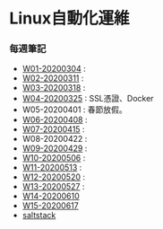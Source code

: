 # Linux自動化運維
### 每週筆記
* [W01-20200304](https://github.com/linjiachi/Linux_note/blob/109-2/Weekly_Note/W01-20200304.md) : 
* [W02-20200311](https://github.com/linjiachi/Linux_note/blob/109-2/Weekly_Note/W02-20200311.md) : 
* [W03-20200318](https://github.com/linjiachi/Linux_note/blob/109-2/Weekly_Note/W03-20200318.md) : 
* [W04-20200325](https://github.com/linjiachi/Linux_note/blob/109-2/Weekly_Note/W04-20200325.md) : SSL憑證、Docker
* W05-20200401 : 春節放假。
* [W06-20200408](https://github.com/linjiachi/Linux_note/blob/109-2/Weekly_Note/W06-20200408.md) : 
* [W07-20200415](https://github.com/linjiachi/Linux_note/blob/109-2/Weekly_Note/W07-20200415.md) : 
* W08-20200422 : 
* [W09-20200429](https://github.com/linjiachi/Linux_note/blob/109-2/Weekly_Note/W09-20200429.md) : 
* [W10-20200506](https://github.com/linjiachi/Linux_note/blob/109-2/Weekly_Note/W10-20200506.md) : 
* [W11-20200513](https://github.com/linjiachi/Linux_note/blob/109-2/Weekly_Note/W11-20200513.md) : 
* [W12-20200520](https://github.com/linjiachi/Linux_note/blob/109-2/Weekly_Note/W12-20200520.md) : 
* [W13-20200527](https://github.com/linjiachi/Linux_note/blob/109-2/Weekly_Note/W13-20200527.md) : 
* [W14-20200610](https://github.com/linjiachi/Linux_note/blob/109-2/Weekly_Note/W14-20200610.md)
* [W15-20200617](https://github.com/linjiachi/Linux_note/blob/109-2/Weekly_Note/W15-20200617.md)
* [saltstack](https://github.com/linjiachi/Linux_note/blob/109-2/Weekly_Note/saltstack_project.md)
